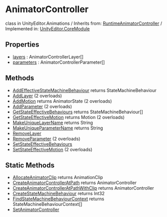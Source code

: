 # AnimatorController
class in UnityEditor.Animations
 / Inherits from: <a href="https://docs.unity3d.com/6000.1/Documentation/ScriptReference/RuntimeAnimatorController.html">RuntimeAnimatorController</a> / Implemented in: <a href="https://docs.unity3d.com/6000.1/Documentation/ScriptReference/UnityEditor.CoreModule.html">UnityEditor.CoreModule</a>

## Properties
- <a href="https://docs.unity3d.com/6000.1/Documentation/ScriptReference/AnimatorController-layers.html">layers</a> : AnimatorControllerLayer[]
- <a href="https://docs.unity3d.com/6000.1/Documentation/ScriptReference/AnimatorController-parameters.html">parameters</a> : AnimatorControllerParameter[]

## Methods
- <a href="https://docs.unity3d.com/6000.1/Documentation/ScriptReference/AnimatorController.AddEffectiveStateMachineBehaviour.html">AddEffectiveStateMachineBehaviour</a> returns StateMachineBehaviour
- <a href="https://docs.unity3d.com/6000.1/Documentation/ScriptReference/AnimatorController.AddLayer.html">AddLayer</a> (2 overloads)
- <a href="https://docs.unity3d.com/6000.1/Documentation/ScriptReference/AnimatorController.AddMotion.html">AddMotion</a> returns AnimatorState (2 overloads)
- <a href="https://docs.unity3d.com/6000.1/Documentation/ScriptReference/AnimatorController.AddParameter.html">AddParameter</a> (2 overloads)
- <a href="https://docs.unity3d.com/6000.1/Documentation/ScriptReference/AnimatorController.GetStateEffectiveBehaviours.html">GetStateEffectiveBehaviours</a> returns StateMachineBehaviour[]
- <a href="https://docs.unity3d.com/6000.1/Documentation/ScriptReference/AnimatorController.GetStateEffectiveMotion.html">GetStateEffectiveMotion</a> returns Motion (2 overloads)
- <a href="https://docs.unity3d.com/6000.1/Documentation/ScriptReference/AnimatorController.MakeUniqueLayerName.html">MakeUniqueLayerName</a> returns String
- <a href="https://docs.unity3d.com/6000.1/Documentation/ScriptReference/AnimatorController.MakeUniqueParameterName.html">MakeUniqueParameterName</a> returns String
- <a href="https://docs.unity3d.com/6000.1/Documentation/ScriptReference/AnimatorController.RemoveLayer.html">RemoveLayer</a>
- <a href="https://docs.unity3d.com/6000.1/Documentation/ScriptReference/AnimatorController.RemoveParameter.html">RemoveParameter</a> (2 overloads)
- <a href="https://docs.unity3d.com/6000.1/Documentation/ScriptReference/AnimatorController.SetStateEffectiveBehaviours.html">SetStateEffectiveBehaviours</a>
- <a href="https://docs.unity3d.com/6000.1/Documentation/ScriptReference/AnimatorController.SetStateEffectiveMotion.html">SetStateEffectiveMotion</a> (2 overloads)

## Static Methods
- <a href="https://docs.unity3d.com/6000.1/Documentation/ScriptReference/AnimatorController.AllocateAnimatorClip.html">AllocateAnimatorClip</a> returns AnimationClip
- <a href="https://docs.unity3d.com/6000.1/Documentation/ScriptReference/AnimatorController.CreateAnimatorControllerAtPath.html">CreateAnimatorControllerAtPath</a> returns AnimatorController
- <a href="https://docs.unity3d.com/6000.1/Documentation/ScriptReference/AnimatorController.CreateAnimatorControllerAtPathWithClip.html">CreateAnimatorControllerAtPathWithClip</a> returns AnimatorController
- <a href="https://docs.unity3d.com/6000.1/Documentation/ScriptReference/AnimatorController.CreateStateMachineBehaviour.html">CreateStateMachineBehaviour</a> returns Int32
- <a href="https://docs.unity3d.com/6000.1/Documentation/ScriptReference/AnimatorController.FindStateMachineBehaviourContext.html">FindStateMachineBehaviourContext</a> returns StateMachineBehaviourContext[]
- <a href="https://docs.unity3d.com/6000.1/Documentation/ScriptReference/AnimatorController.SetAnimatorController.html">SetAnimatorController</a>
